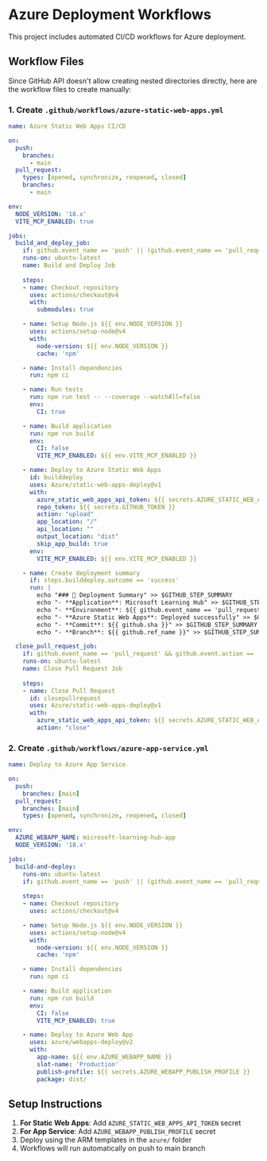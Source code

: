 # Azure Deployment Workflows

This project includes automated CI/CD workflows for Azure deployment.

## Workflow Files

Since GitHub API doesn't allow creating nested directories directly, here are the workflow files to create manually:

### 1. Create `.github/workflows/azure-static-web-apps.yml`

```yaml
name: Azure Static Web Apps CI/CD

on:
  push:
    branches:
      - main
  pull_request:
    types: [opened, synchronize, reopened, closed]
    branches:
      - main

env:
  NODE_VERSION: '18.x'
  VITE_MCP_ENABLED: true

jobs:
  build_and_deploy_job:
    if: github.event_name == 'push' || (github.event_name == 'pull_request' && github.event.action != 'closed')
    runs-on: ubuntu-latest
    name: Build and Deploy Job
    
    steps:
    - name: Checkout repository
      uses: actions/checkout@v4
      with:
        submodules: true

    - name: Setup Node.js ${{ env.NODE_VERSION }}
      uses: actions/setup-node@v4
      with:
        node-version: ${{ env.NODE_VERSION }}
        cache: 'npm'

    - name: Install dependencies
      run: npm ci

    - name: Run tests
      run: npm run test -- --coverage --watchAll=false
      env:
        CI: true

    - name: Build application
      run: npm run build
      env:
        CI: false
        VITE_MCP_ENABLED: ${{ env.VITE_MCP_ENABLED }}

    - name: Deploy to Azure Static Web Apps
      id: builddeploy
      uses: Azure/static-web-apps-deploy@v1
      with:
        azure_static_web_apps_api_token: ${{ secrets.AZURE_STATIC_WEB_APPS_API_TOKEN }}
        repo_token: ${{ secrets.GITHUB_TOKEN }}
        action: "upload"
        app_location: "/"
        api_location: ""
        output_location: "dist"
        skip_app_build: true
      env:
        VITE_MCP_ENABLED: ${{ env.VITE_MCP_ENABLED }}

    - name: Create deployment summary
      if: steps.builddeploy.outcome == 'success'
      run: |
        echo "### 🚀 Deployment Summary" >> $GITHUB_STEP_SUMMARY
        echo "- **Application**: Microsoft Learning Hub" >> $GITHUB_STEP_SUMMARY
        echo "- **Environment**: ${{ github.event_name == 'pull_request' && 'Preview' || 'Production' }}" >> $GITHUB_STEP_SUMMARY
        echo "- **Azure Static Web Apps**: Deployed successfully" >> $GITHUB_STEP_SUMMARY
        echo "- **Commit**: ${{ github.sha }}" >> $GITHUB_STEP_SUMMARY
        echo "- **Branch**: ${{ github.ref_name }}" >> $GITHUB_STEP_SUMMARY

  close_pull_request_job:
    if: github.event_name == 'pull_request' && github.event.action == 'closed'
    runs-on: ubuntu-latest
    name: Close Pull Request Job
    
    steps:
    - name: Close Pull Request
      id: closepullrequest
      uses: Azure/static-web-apps-deploy@v1
      with:
        azure_static_web_apps_api_token: ${{ secrets.AZURE_STATIC_WEB_APPS_API_TOKEN }}
        action: "close"
```

### 2. Create `.github/workflows/azure-app-service.yml`

```yaml
name: Deploy to Azure App Service

on:
  push:
    branches: [main]
  pull_request:
    branches: [main]
    types: [opened, synchronize, reopened, closed]

env:
  AZURE_WEBAPP_NAME: microsoft-learning-hub-app
  NODE_VERSION: '18.x'

jobs:
  build-and-deploy:
    runs-on: ubuntu-latest
    if: github.event_name == 'push' || (github.event_name == 'pull_request' && github.event.action != 'closed')
    
    steps:
    - name: Checkout repository
      uses: actions/checkout@v4

    - name: Setup Node.js ${{ env.NODE_VERSION }}
      uses: actions/setup-node@v4
      with:
        node-version: ${{ env.NODE_VERSION }}
        cache: 'npm'

    - name: Install dependencies
      run: npm ci

    - name: Build application
      run: npm run build
      env:
        CI: false
        VITE_MCP_ENABLED: true

    - name: Deploy to Azure Web App
      uses: azure/webapps-deploy@v2
      with:
        app-name: ${{ env.AZURE_WEBAPP_NAME }}
        slot-name: 'Production'
        publish-profile: ${{ secrets.AZURE_WEBAPP_PUBLISH_PROFILE }}
        package: dist/
```

## Setup Instructions

1. **For Static Web Apps**: Add `AZURE_STATIC_WEB_APPS_API_TOKEN` secret
2. **For App Service**: Add `AZURE_WEBAPP_PUBLISH_PROFILE` secret
3. Deploy using the ARM templates in the `azure/` folder
4. Workflows will run automatically on push to main branch